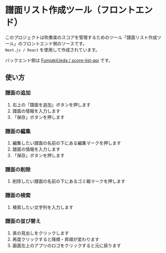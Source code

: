 # 譜面リスト作成ツール（フロントエンド）

このプロジェクトは吹奏楽のスコアを管理するためのツール「譜面リスト作成ツール」のフロントエンド側のソースです。  
`Next.js / React` を使用して作成されています。

バックエンド側は [FumiakiUeda / score-list-api](https://github.com/FumiakiUeda/score-list-api) です。

## 使い方

### 譜面の追加

1. 右上の「譜面を追加」ボタンを押します
1. 譜面の情報を入力します
1. 「保存」ボタンを押します

### 譜面の編集

1. 編集したい譜面の名前の下にある編集マークを押します
1. 譜面の情報を入力します
1. 「保存」ボタンを押します

### 譜面の削除

1. 削除したい譜面の名前の下にあるゴミ箱マークを押します

### 譜面の検索

1. 検索したい文字列を入力します

### 譜面の並び替え

1. 表の見出しをクリックします
1. 再度クリックすると降順・昇順が変わります
1. 画面左上のアプリのロゴをクリックすると元に戻ります